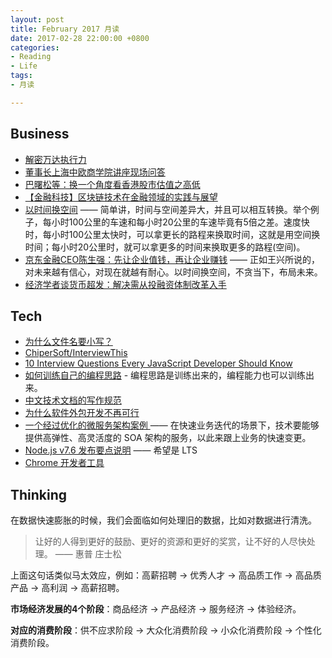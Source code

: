 ```yaml
---
layout: post
title: February 2017 月读
date: 2017-02-28 22:00:00 +0800
categories:
- Reading
- Life
tags:
- 月读

---
```


## Business

- [解密万达执行力](http://www.wanda.cn/magazine/pc/38/927_info.html?id=970)
- [董事长上海中欧商学院讲座现场问答](http://www.wanda.cn/magazine/pc/38/928_info.html?id=971)
- [巴曙松等：换一个角度看香港股市估值之高低](https://temai.snssdk.com/article/feed/index/?id=10149676)
- [【金融科技】区块链技术在金融领域的实践与展望](http://business.sohu.com/20160918/n468626158.shtml)
- [以时间换空间](http://baike.baidu.com/view/4922728.htm) —— 简单讲，时间与空间差异大，并且可以相互转换。举个例子，每小时100公里的车速和每小时20公里的车速毕竟有5倍之差。速度快时，每小时100公里太快时，可以拿更长的路程来换取时间，这就是用空间换时间；每小时20公里时，就可以拿更多的时间来换取更多的路程(空间)。
- [京东金融CEO陈生强：先让企业值钱，再让企业赚钱](http://www.eeo.com.cn/2017/0211/297909.shtml) —— 正如王兴所说的，对未来越有信心，对现在就越有耐心。以时间换空间，不贪当下，布局未来。
- [经济学者谈货币超发：解决需从投融资体制改革入手](http://www.eeo.com.cn/2017/0221/298528.shtml)


## Tech

- [为什么文件名要小写？](http://www.ruanyifeng.com/blog/2017/02/filename-should-be-lowercase.html)
- [ChiperSoft/InterviewThis](https://github.com/ChiperSoft/InterviewThis)
- [10 Interview Questions Every JavaScript Developer Should Know](https://medium.com/javascript-scene/10-interview-questions-every-javascript-developer-should-know-6fa6bdf5ad95#.3ostdl8vt)
- [如何训练自己的编程思路](https://github.com/pythonpeixun/article/blob/master/python/how_to_learn_program2.md) - 编程思路是训练出来的，编程能力也可以训练出来。
- [中文技术文档的写作规范](https://github.com/ruanyf/document-style-guide)
- [为什么软件外包开发不再可行](http://www.infoq.com/cn/news/2015/11/Teame-io-software)
- [一个经过优化的微服务架构案例 ](http://mp.weixin.qq.com/s?__biz=MzI4MjE3MTcwNA==&mid=2664335246&idx=1&sn=edeafb71dee614970197c99d82fefc22) —— 在快速业务迭代的场景下，技术要能够提供高弹性、高灵活度的 SOA 架构的服务，以此来跟上业务的快速变更。
- [Node.js v7.6 发布要点说明](https://mp.weixin.qq.com/s?__biz=MzAxMTU0NTc4Nw==&mid=2661157442&idx=1&sn=d5fb19edc2f421cbc13f6a432f2279e6) —— 希望是 LTS
- [Chrome 开发者工具](https://developers.google.com/web/tools/chrome-devtools/#_3)


## Thinking

在数据快速膨胀的时候，我们会面临如何处理旧的数据，比如对数据进行清洗。


> 让好的人得到更好的鼓励、更好的资源和更好的奖赏，让不好的人尽快处理。 —— 惠普 庄士松

上面这句话类似马太效应，例如：高薪招聘 -> 优秀人才 -> 高品质工作 -> 高品质产品 -> 高利润 -> 高薪招聘。

**市场经济发展的4个阶段**：商品经济 -> 产品经济 -> 服务经济 -> 体验经济。

**对应的消费阶段**：供不应求阶段 -> 大众化消费阶段 -> 小众化消费阶段 -> 个性化消费阶段。


